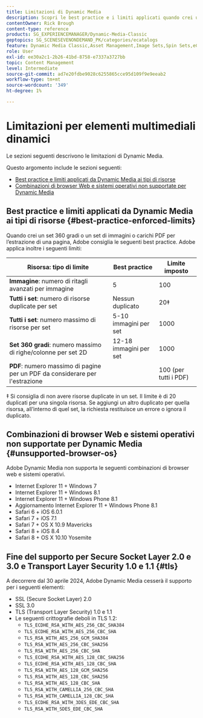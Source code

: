 ```yaml
---
title: Limitazioni di Dynamic Media
description: Scopri le best practice e i limiti applicati quando crei un set di immagini o un set 360 gradi o carichi un PDF. Scopri anche le combinazioni di browser Web e sistemi operativi non supportate per Dynamic Media.
contentOwner: Rick Brough
content-type: reference
products: SG_EXPERIENCEMANAGER/Dynamic-Media-Classic
geptopics: SG_SCENESEVENONDEMAND_PK/categories/ecatalogs
feature: Dynamic Media Classic,Asset Management,Image Sets,Spin Sets,eCatalog
role: User
exl-id: ee30a2c1-2b26-41bd-8758-e7337a3727bb
topic: Content Management
level: Intermediate
source-git-commit: ad7e20fdbe9028c6255865cce95d109f9e9eeab2
workflow-type: tm+mt
source-wordcount: '349'
ht-degree: 1%

---
```


# Limitazioni per elementi multimediali dinamici

Le sezioni seguenti descrivono le limitazioni di Dynamic Media.

Questo argomento include le sezioni seguenti:

* [Best practice e limiti applicati da Dynamic Media ai tipi di risorse](#best-practice-enforced-limits)
* [Combinazioni di browser Web e sistemi operativi non supportate per Dynamic Media](#unsupported-browser-os)

## Best practice e limiti applicati da Dynamic Media ai tipi di risorse {#best-practice-enforced-limits}

Quando crei un set 360 gradi o un set di immagini o carichi PDF per l’estrazione di una pagina, Adobe consiglia le seguenti best practice. Adobe applica inoltre i seguenti limiti:

| Risorsa: tipo di limite | Best practice | Limite imposto |
| --- | --- | --- |
| **Immagine**: numero di ritagli avanzati per immagine | 5 | 100 |
| **Tutti i set**: numero di risorse duplicate per set | Nessun duplicato | 20‡ |
| **Tutti i set**: numero massimo di risorse per set | 5-10 immagini per set | 1000 |
| **Set 360 gradi**: numero massimo di righe/colonne per set 2D | 12-18 immagini per set | 1000 |
| **PDF**: numero massimo di pagine per un PDF da considerare per l&#39;estrazione |  | 100 (per tutti i PDF) |

‡ Si consiglia di non avere risorse duplicate in un set. Il limite è di 20 duplicati per una singola risorsa. Se aggiungi un altro duplicato per quella risorsa, all’interno di quel set, la richiesta restituisce un errore o ignora il duplicato.

<!-- See also [Dynamic Media limitations](/help/using/assets/limitations.md). -->

## Combinazioni di browser Web e sistemi operativi non supportate per Dynamic Media {#unsupported-browser-os}

<!-- CQDOC-19433 -->

Adobe Dynamic Media non supporta le seguenti combinazioni di browser web e sistemi operativi.

* Internet Explorer 11 + Windows 7
* Internet Explorer 11 + Windows 8.1
* Internet Explorer 11 + Windows Phone 8.1
* Aggiornamento Internet Explorer 11 + Windows Phone 8.1
* Safari 6 + iOS 6.0.1
* Safari 7 + iOS 7.1
* Safari 7 + OS X 10.9 Mavericks
* Safari 8 + iOS 8.4
* Safari 8 + OS X 10.10 Yosemite

## Fine del supporto per Secure Socket Layer 2.0 e 3.0 e Transport Layer Security 1.0 e 1.1 {#tls}

<!-- CQDOC-19433 (original ticket)
and CQDOC-19792 (removed as per this ticket December 5, 2022) -->

A decorrere dal 30 aprile 2024, Adobe Dynamic Media cesserà il supporto per i seguenti elementi:

* SSL (Secure Socket Layer) 2.0
* SSL 3.0
* TLS (Transport Layer Security) 1.0 e 1.1
* Le seguenti crittografie deboli in TLS 1.2:
   * `TLS_ECDHE_RSA_WITH_AES_256_CBC_SHA384`
   * `TLS_ECDHE_RSA_WITH_AES_256_CBC_SHA`
   * `TLS_RSA_WITH_AES_256_GCM_SHA384`
   * `TLS_RSA_WITH_AES_256_CBC_SHA256`
   * `TLS_RSA_WITH_AES_256_CBC_SHA`
   * `TLS_ECDHE_RSA_WITH_AES_128_CBC_SHA256`
   * `TLS_ECDHE_RSA_WITH_AES_128_CBC_SHA`
   * `TLS_RSA_WITH_AES_128_GCM_SHA256`
   * `TLS_RSA_WITH_AES_128_CBC_SHA256`
   * `TLS_RSA_WITH_AES_128_CBC_SHA`
   * `TLS_RSA_WITH_CAMELLIA_256_CBC_SHA`
   * `TLS_RSA_WITH_CAMELLIA_128_CBC_SHA`
   * `TLS_ECDHE_RSA_WITH_3DES_EDE_CBC_SHA`
   * `TLS_RSA_WITH_SDES_EDE_CBC_SHA`

